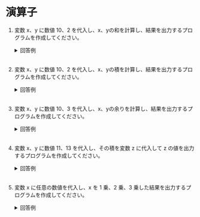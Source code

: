 # 演算子

1. 変数 x、y に数値 10、2 を代入し、x、yの和を計算し、結果を出力するプログラムを作成してください。

	<details><summary>回答例</summary><div>
			
	```
	int x = 10;
	int y = 2;
	Debug.Log(x + y);
	```
			
	</div></details>
		
	<br>
	
2. 変数 x、y に数値 10、2 を代入し、x、yの積を計算し、結果を出力するプログラムを作成してください。

	<details><summary>回答例</summary><div>
		
	```
	int x = 10;
	int y = 2;
	Debug.Log(x * y);
	```
		
	</div></details>
	
	<br>
		
3. 変数 x、y に数値 10、3 を代入し、x、yの余りを計算し、結果を出力するプログラムを作成してください。

	<details><summary>回答例</summary><div>
		
	```
	int x = 10;
	int y = 3;
	Debug.Log(x % y);
	```
		
	</div></details>
	
	<br>
	
4. 変数 x、y に数値 11、13 を代入し、その積を変数 z に代入して z の値を出力するプログラムを作成してください。

	<details><summary>回答例</summary><div>
		
	```
	int x = 11;
	int y = 13;
	int z = x * y;
	Debug.Log(z);
	```
		
	</div></details>
	
	<br>
	
5. 変数 x に任意の数値を代入し、x を 1 乗、2 乗、3 乗した結果を出力するプログラムを作成してください。

	<details><summary>回答例</summary><div>
		
	```
	int x = 2;
	Debug.Log(x);
	Debug.Log(x * x);
	Debug.Log(x * x * x);
	```
		
	</div></details>
	
	<br>
